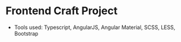# Frontend Craft Project
- Tools used: Typescript, AngularJS, Angular Material, SCSS, LESS, Bootstrap